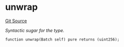 # unwrap
[Git Source](https://github.com/lidofinance/community-staking-module/blob/d9f9dfd1023f7776110e7eb983ac3b5174e93893/src/lib/QueueLib.sol)

*Syntactic sugar for the type.*


```solidity
function unwrap(Batch self) pure returns (uint256);
```

